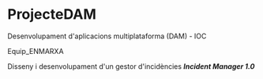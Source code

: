 # ProjecteDAM
Desenvolupament d'aplicacions multiplataforma (DAM) - IOC

Equip_ENMARXA

Disseny i desenvolupament d'un gestor d'incidències _**Incident Manager 1.0**_

